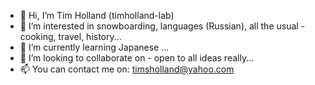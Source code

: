 - 👋 Hi, I’m Tim Holland (timholland-lab)
- 👀 I’m interested in snowboarding, languages (Russian), all the usual - cooking, travel, history...
- 🌱 I’m currently learning Japanese ...
- 💞️ I’m looking to collaborate on - open to all ideas really...
- 📫 You can contact me on: timsholland@yahoo.com

<!---
timholland-lab/timholland-lab is a ✨ special ✨ repository because its `README.md` (this file) appears on your GitHub profile.
You can click the Preview link to take a look at your changes.
--->
